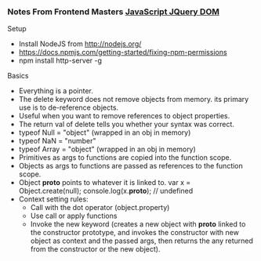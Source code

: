 ### Notes From Frontend Masters [JavaScript JQuery DOM](https://frontendmasters.com/courses/javascript-jquery-dom)

Setup
- Install NodeJS from http://nodejs.org/
- https://docs.npmjs.com/getting-started/fixing-npm-permissions
- npm install http-server -g

Basics
 - Everything is a pointer.
 - The delete keyword does not remove objects from memory. its primary use is to de-reference objects.
 - Useful when you want to remove references to object properties.
 - The return val of delete tells you whether your syntax was correct.
 - typeof Null = "object" (wrapped in an obj in memory)
 - typeof NaN = "number"
 - typeof Array = "object" (wrapped in an obj in memory)
 - Primitives as args to functions are copied into the function scope.
 - Objects as args to functions are passed as references to the function scope.
 - Object __proto__ points to whatever it is linked to. var x = Object.create(null); console.log(x.__proto__); // undefined
 - Context setting rules:
   - Call with the dot operator (object.property)
   - Use call or apply functions
   - Invoke the new keyword (creates a new object with __proto__ linked to the constructor prototype, and invokes the constructor with new object as context and the passed args, then returns the any returned from the constructor or the new object).
